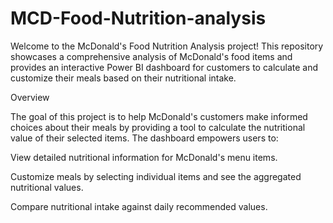 # MCD-Food-Nutrition-analysis
Welcome to the McDonald's Food Nutrition Analysis project! This repository showcases a comprehensive analysis of McDonald's food items and provides an interactive Power BI dashboard for customers to calculate and customize their meals based on their nutritional intake.

Overview

The goal of this project is to help McDonald's customers make informed choices about their meals by providing a tool to calculate the nutritional value of their selected items. The dashboard empowers users to:

View detailed nutritional information for McDonald's menu items.

Customize meals by selecting individual items and see the aggregated nutritional values.

Compare nutritional intake against daily recommended values.
